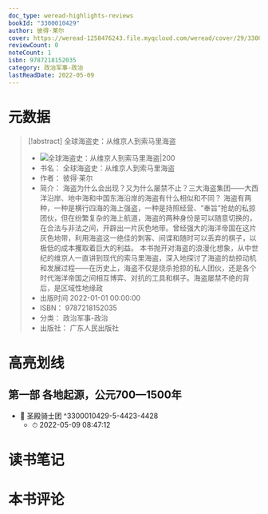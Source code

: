 ```yaml
---
doc_type: weread-highlights-reviews
bookId: "3300010429"
author: 彼得·莱尔
cover: https://weread-1258476243.file.myqcloud.com/weread/cover/29/3300010429/t7_3300010429.jpg
reviewCount: 0
noteCount: 1
isbn: 9787218152035
category: 政治军事-政治
lastReadDate: 2022-05-09
---
```

# 元数据
> [!abstract] 全球海盗史：从维京人到索马里海盗
> - ![ 全球海盗史：从维京人到索马里海盗|200](https://weread-1258476243.file.myqcloud.com/weread/cover/29/3300010429/t7_3300010429.jpg)
> - 书名： 全球海盗史：从维京人到索马里海盗
> - 作者： 彼得·莱尔
> - 简介： 海盗为什么会出现？又为什么屡禁不止？三大海盗集团——大西洋沿岸、地中海和中国东海沿岸的海盗有什么相似和不同？
海盗有两种，一种是横行四海的海上强盗，一种是持照经营、“奉旨”抢劫的私掠团伙，但在纷繁复杂的海上航道，海盗的两种身份是可以随意切换的，在合法与非法之间，开辟出一片灰色地带。曾经强大的海洋帝国在这片灰色地带，利用海盗这一绝佳的刺客、间谍和随时可以丢弃的棋子，以极低的成本攫取着巨大的利益。
本书抛开对海盗的浪漫化想象，从中世纪的维京人一直讲到现代的索马里海盗，深入地探讨了海盗的劫掠动机和发展过程——在历史上，海盗不仅是烧杀抢掠的私人团伙，还是各个时代海洋帝国之间相互博弈、对抗的工具和棋子。海盗屡禁不绝的背后，是区域性地缘政
> - 出版时间 2022-01-01 00:00:00
> - ISBN： 9787218152035
> - 分类： 政治军事-政治
> - 出版社： 广东人民出版社

# 高亮划线

## 第一部 各地起源，公元700—1500年


- 📌 圣殿骑士团 ^3300010429-5-4423-4428
    - ⏱ 2022-05-09 08:47:12 
# 读书笔记

# 本书评论
